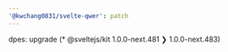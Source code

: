```yaml
---
'@kwchang0831/svelte-qwer': patch
---
```


dpes: upgrade (\* @sveltejs/kit 1.0.0-next.481 ❯ 1.0.0-next.483)
